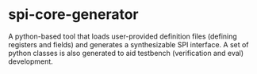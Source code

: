 # spi-core-generator
A python-based tool that loads user-provided definition files (defining registers and fields) and generates a synthesizable SPI interface. A set of python classes is also generated to aid testbench (verification and eval) development.
